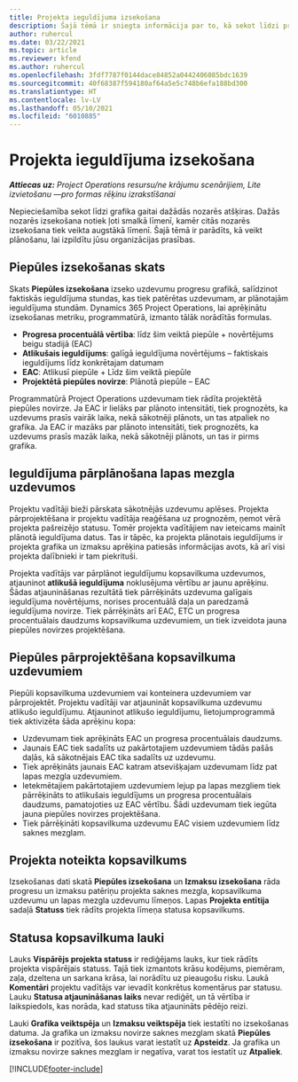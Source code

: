```yaml
---
title: Projekta ieguldījuma izsekošana
description: Šajā tēmā ir sniegta informācija par to, kā sekot līdzi projekta ieguldījumam un darba norisei.
author: ruhercul
ms.date: 03/22/2021
ms.topic: article
ms.reviewer: kfend
ms.author: ruhercul
ms.openlocfilehash: 3fdf7787f0144dace84852a0442406085bdc1639
ms.sourcegitcommit: 40f68387f594180af64a5e5c748b6efa188bd300
ms.translationtype: HT
ms.contentlocale: lv-LV
ms.lasthandoff: 05/10/2021
ms.locfileid: "6010885"
---
```

# <a name="project-effort-tracking"></a>Projekta ieguldījuma izsekošana

_**Attiecas uz:** Project Operations resursu/ne krājumu scenārijiem, Lite izvietošanu —pro formas rēķinu izrakstīšanai_

Nepieciešamība sekot līdzi grafika gaitai dažādās nozarēs atšķiras. Dažās nozarēs izsekošana notiek ļoti smalkā līmenī, kamēr citās nozarēs izsekošana tiek veikta augstākā līmenī. Šajā tēmā ir parādīts, kā veikt plānošanu, lai izpildītu jūsu organizācijas prasības.

## <a name="effort-tracking-view"></a>Piepūles izsekošanas skats

Skats **Piepūles izsekošana** izseko uzdevumu progresu grafikā, salīdzinot faktiskās ieguldījuma stundas, kas tiek patērētas uzdevumam, ar plānotajām ieguldījuma stundām. Dynamics 365 Project Operations, lai aprēķinātu izsekošanas metriku, programmatūrā, izmanto tālāk norādītās formulas.

- **Progresa procentuālā vērtība**: līdz šim veiktā piepūle + novērtējums beigu stadijā (EAC) 
- **Atlikušais ieguldījums**: galīgā ieguldījuma novērtējums – faktiskais ieguldījums līdz konkrētajam datumam 
- **EAC**: Atlikusī piepūle + Līdz šim veiktā piepūle 
- **Projektētā piepūles novirze**: Plānotā piepūle – EAC

Programmatūrā Project Operations uzdevumam tiek rādīta projektētā piepūles novirze. Ja EAC ir lielāks par plānoto intensitāti, tiek prognozēts, ka uzdevums prasīs vairāk laika, nekā sākotnēji plānots, un tas atpaliek no grafika. Ja EAC ir mazāks par plānoto intensitāti, tiek prognozēts, ka uzdevums prasīs mazāk laika, nekā sākotnēji plānots, un tas ir pirms grafika.

## <a name="reprojecting-effort-on-leaf-node-tasks"></a>Ieguldījuma pārplānošana lapas mezgla uzdevumos

Projektu vadītāji bieži pārskata sākotnējās uzdevumu aplēses. Projekta pārprojektēšana ir projektu vadītāja reaģēšana uz prognozēm, ņemot vērā projekta pašreizējo statusu. Tomēr projekta vadītājiem nav ieteicams mainīt plānotā ieguldījuma datus. Tas ir tāpēc, ka projekta plānotais ieguldījums ir projekta grafika un izmaksu aprēķina patiesās informācijas avots, kā arī visi projekta dalībnieki ir tam piekrituši.

Projekta vadītājs var pārplānot ieguldījumu kopsavilkuma uzdevumos, atjauninot **atlikušā ieguldījuma** noklusējuma vērtību ar jaunu aprēķinu. Šādas atjaunināšanas rezultātā tiek pārrēķināts uzdevuma galīgais ieguldījuma novērtējums, norises procentuālā daļa un paredzamā ieguldījuma novirze. Tiek pārrēķināts arī EAC, ETC un progresa procentuālais daudzums kopsavilkuma uzdevumiem, un tiek izveidota jauna piepūles novirzes projektēšana.

## <a name="reprojection-of-effort-on-summary-tasks"></a>Piepūles pārprojektēšana kopsavilkuma uzdevumiem

Piepūli kopsavilkuma uzdevumiem vai konteinera uzdevumiem var pārprojektēt. Projektu vadītāji var atjaunināt kopsavilkuma uzdevumu atlikušo ieguldījumu. Atjauninot atlikušo ieguldījumu, lietojumprogrammā tiek aktivizēta šāda aprēķinu kopa:

- Uzdevumam tiek aprēķināts EAC un progresa procentuālais daudzums.
- Jaunais EAC tiek sadalīts uz pakārtotajiem uzdevumiem tādās pašās daļās, kā sākotnējais EAC tika sadalīts uz uzdevumu.
- Tiek aprēķināts jaunais EAC katram atsevišķajam uzdevumam līdz pat lapas mezgla uzdevumiem. 
- Ietekmētajiem pakārtotajiem uzdevumiem lejup pa lapas mezgliem tiek pārrēķināts to atlikušais ieguldījums un progresa procentuālais daudzums, pamatojoties uz EAC vērtību. Šādi uzdevumam tiek iegūta jauna piepūles novirzes projektēšana. 
- Tiek pārrēķināti kopsavilkuma uzdevumu EAC visiem uzdevumiem līdz saknes mezglam.


## <a name="project-status-summary"></a>Projekta noteikta kopsavilkums

Izsekošanas dati skatā **Piepūles izsekošana** un **Izmaksu izsekošana** rāda progresu un izmaksu patēriņu projekta saknes mezgla, kopsavilkuma uzdevumu un lapas mezgla uzdevumu līmeņos. Lapas **Projekta entītija** sadaļā **Statuss** tiek rādīts projekta līmeņa statusa kopsavilkums.

## <a name="status-summary-fields"></a>Statusa kopsavilkuma lauki

Lauks **Vispārējs projekta statuss** ir rediģējams lauks, kur tiek rādīts projekta vispārējais statuss. Tajā tiek izmantots krāsu kodējums, piemēram, zaļa, dzeltena un sarkana krāsa, lai norādītu uz pieaugošu risku. Laukā **Komentāri** projektu vadītājs var ievadīt konkrētus komentārus par statusu. Lauku **Statusa atjaunināšanas laiks** nevar rediģēt, un tā vērtība ir laikspiedols, kas norāda, kad statuss tika atjaunināts pēdējo reizi.

Lauki **Grafika veiktspēja** un **Izmaksu veiktspēja** tiek iestatīti no izsekošanas datuma. Ja grafika un izmaksu novirze saknes mezglam skatā **Piepūles izsekošana** ir pozitīva, šos laukus varat iestatīt uz **Apsteidz**. Ja grafika un izmaksu novirze saknes mezglam ir negatīva, varat tos iestatīt uz **Atpaliek**.


[!INCLUDE[footer-include](../includes/footer-banner.md)]
